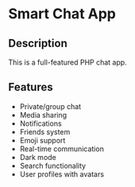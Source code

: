 # Smart Chat App

## Description
This is a full-featured PHP chat app.

## Features
- Private/group chat
- Media sharing
- Notifications
- Friends system
- Emoji support
- Real-time communication
- Dark mode
- Search functionality
- User profiles with avatars
